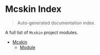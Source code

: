# Mcskin Index

> Auto-generated documentation index.

A full list of `Mcskin` project modules.

- [Mcskin](mcskin/index.md#mcskin)
    - [Module](mcskin/module.md#module)
